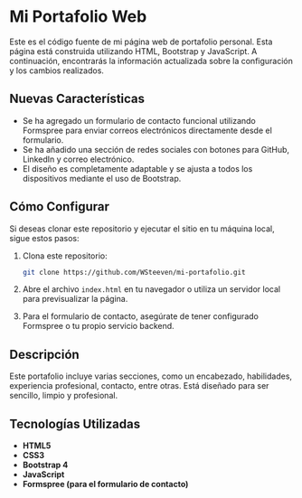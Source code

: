 # Mi Portafolio Web

Este es el código fuente de mi página web de portafolio personal. Esta página está construida utilizando HTML, Bootstrap y JavaScript. A continuación, encontrarás la información actualizada sobre la configuración y los cambios realizados.

## Nuevas Características

- Se ha agregado un formulario de contacto funcional utilizando Formspree para enviar correos electrónicos directamente desde el formulario.
- Se ha añadido una sección de redes sociales con botones para GitHub, LinkedIn y correo electrónico.
- El diseño es completamente adaptable y se ajusta a todos los dispositivos mediante el uso de Bootstrap.

## Cómo Configurar

Si deseas clonar este repositorio y ejecutar el sitio en tu máquina local, sigue estos pasos:

1. Clona este repositorio:

    ```bash
    git clone https://github.com/WSteeven/mi-portafolio.git
    ```

2. Abre el archivo `index.html` en tu navegador o utiliza un servidor local para previsualizar la página.

3. Para el formulario de contacto, asegúrate de tener configurado Formspree o tu propio servicio backend.

## Descripción

Este portafolio incluye varias secciones, como un encabezado, habilidades, experiencia profesional, contacto, entre otras. Está diseñado para ser sencillo, limpio y profesional.

## Tecnologías Utilizadas

- **HTML5**
- **CSS3**
- **Bootstrap 4**
- **JavaScript**
- **Formspree (para el formulario de contacto)**
